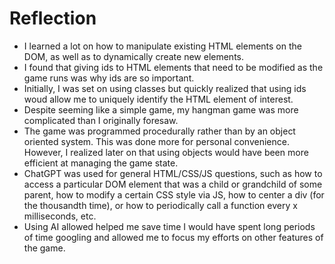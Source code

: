 # Reflection

- I learned a lot on how to manipulate existing HTML elements on the DOM, as well as to dynamically create new elements.
- I found that giving ids to HTML elements that need to be modified as the game runs was why ids are so important.
- Initially, I was set on using classes but quickly realized that using ids woud allow me to uniquely identify the HTML element of interest.
- Despite seeming like a simple game, my hangman game was more complicated than I originally foresaw.
- The game was programmed procedurally rather than by an object oriented system. This was done more for personal convenience. However, I realized later on that using objects would have been more efficient at managing the game state.
- ChatGPT was used for general HTML/CSS/JS questions, such as how to access a particular DOM element that was a child or grandchild of some parent, how to modify a certain CSS style via JS, how to center a div (for the thousandth time), or how to periodically call a function every x milliseconds, etc.
- Using AI allowed helped me save time I would have spent long periods of time googling and allowed me to focus my efforts on other features of the game.
